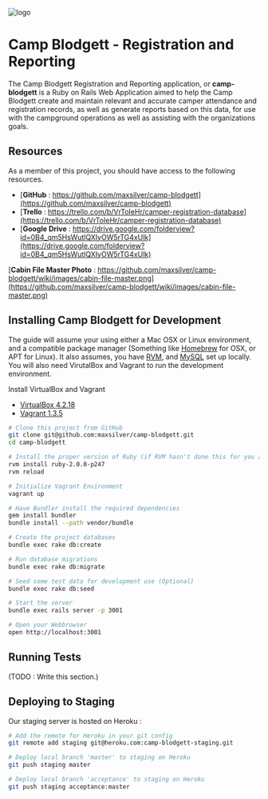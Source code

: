 
![logo](https://github.com/maxsilver/camp-blodgett/wiki/images/logo-web.png)

Camp Blodgett - Registration and Reporting
===================================

The Camp Blodgett Registration and Reporting application, or **camp-blodgett** is a Ruby on Rails Web Application aimed to help the Camp Blodgett create and maintain relevant and accurate camper attendance and registration records, as well as generate reports based on this data, for use with the campground operations as well as assisting with the organizations goals.

Resources
------------------------------------
As a member of this project, you should have access to the following resources.

+ [**GitHub** : https://github.com/maxsilver/camp-blodgett](https://github.com/maxsilver/camp-blodgett)
+ [**Trello** : https://trello.com/b/VrToIeHr/camper-registration-database](https://trello.com/b/VrToIeHr/camper-registration-database)
+ [**Google Drive** : https://drive.google.com/folderview?id=0B4_qm5HsWutlQXIyOW5rTG4xUlk](https://drive.google.com/folderview?id=0B4_qm5HsWutlQXIyOW5rTG4xUlk)

 [**Cabin File Master Photo** : https://github.com/maxsilver/camp-blodgett/wiki/images/cabin-file-master.png](https://github.com/maxsilver/camp-blodgett/wiki/images/cabin-file-master.png)



Installing Camp Blodgett for Development
-----------------------------------
The guide will assume your using either a Mac OSX or Linux environment, and a compatible package manager (Something like [Homebrew](http://mxcl.github.com/homebrew/) for OSX, or APT for Linux). It also assumes, you have [RVM](https://rvm.io/rvm/install/), and [MySQL](http://dev.mysql.com/doc/refman/5.5/en//installing.html) set up locally. You will also need VirutalBox and Vagrant to run the development environment.

Install VirtualBox and Vagrant

+ [VirtualBox 4.2.18](https://www.virtualbox.org/wiki/Download_Old_Builds_4_2)
+ [Vagrant 1.3.5](http://downloads.vagrantup.com/tags/v1.3.5)

```bash
# Clone this project from GitHub
git clone git@github.com:maxsilver/camp-blodgett.git
cd camp-blodgett

# Install the proper version of Ruby (if RVM hasn't done this for you already)
rvm install ruby-2.0.0-p247
rvm reload

# Initialize Vagrant Environment
vagrant up

# Have Bundler install the required dependencies
gem install bundler
bundle install --path vendor/bundle

# Create the project databases
bundle exec rake db:create

# Run database migrations
bundle exec rake db:migrate

# Seed some test data for development use (Optional)
bundle exec rake db:seed

# Start the server
bundle exec rails server -p 3001

# Open your Webbrowser
open http://localhost:3001
```




Running Tests
-----------------------------------
(TODO : Write this section.)



Deploying to Staging
-----------------------------------
Our staging server is hosted on Heroku :

```bash
# Add the remote for Heroku in your git config
git remote add staging git@heroku.com:camp-blodgett-staging.git

# Deploy local branch 'master' to staging on Heroku
git push staging master

# Deploy local branch 'acceptance' to staging on Heroku
git push staging acceptance:master
```
